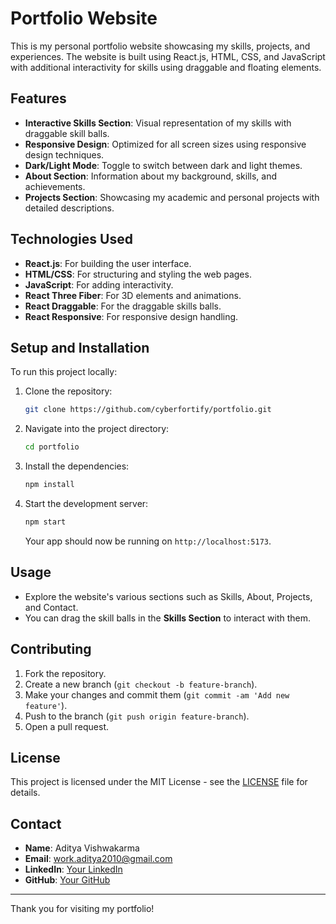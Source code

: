 # Portfolio Website

This is my personal portfolio website showcasing my skills, projects, and experiences. The website is built using React.js, HTML, CSS, and JavaScript with additional interactivity for skills using draggable and floating elements.

## Features

- **Interactive Skills Section**: Visual representation of my skills with draggable skill balls.
- **Responsive Design**: Optimized for all screen sizes using responsive design techniques.
- **Dark/Light Mode**: Toggle to switch between dark and light themes.
- **About Section**: Information about my background, skills, and achievements.
- **Projects Section**: Showcasing my academic and personal projects with detailed descriptions.

## Technologies Used

- **React.js**: For building the user interface.
- **HTML/CSS**: For structuring and styling the web pages.
- **JavaScript**: For adding interactivity.
- **React Three Fiber**: For 3D elements and animations.
- **React Draggable**: For the draggable skills balls.
- **React Responsive**: For responsive design handling.
  
## Setup and Installation

To run this project locally:

1. Clone the repository:

   ```bash
   git clone https://github.com/cyberfortify/portfolio.git
   ```

2. Navigate into the project directory:

   ```bash
   cd portfolio
   ```

3. Install the dependencies:

   ```bash
   npm install
   ```

4. Start the development server:

   ```bash
   npm start
   ```

   Your app should now be running on `http://localhost:5173`.

## Usage

- Explore the website's various sections such as Skills, About, Projects, and Contact.
- You can drag the skill balls in the **Skills Section** to interact with them.

## Contributing

1. Fork the repository.
2. Create a new branch (`git checkout -b feature-branch`).
3. Make your changes and commit them (`git commit -am 'Add new feature'`).
4. Push to the branch (`git push origin feature-branch`).
5. Open a pull request.

## License

This project is licensed under the MIT License - see the [LICENSE](LICENSE) file for details.

## Contact

- **Name**: Aditya Vishwakarma
- **Email**: work.aditya2010@gmail.com
- **LinkedIn**: [Your LinkedIn](https://linkedin.com/in/aditya-vk-professional)
- **GitHub**: [Your GitHub](https://github.com/cyberfortify)

---

Thank you for visiting my portfolio!
